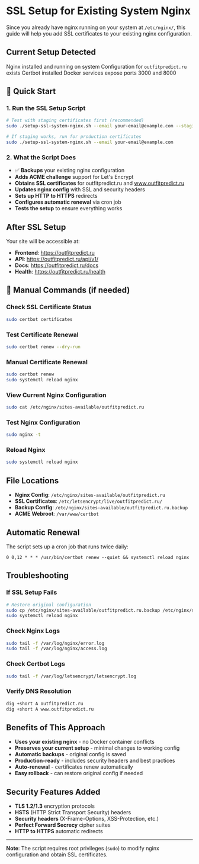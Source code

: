 # SSL Setup for Existing System Nginx

Since you already have nginx running on your system at `/etc/nginx/`, this guide will help you add SSL certificates to your existing nginx configuration.

##  **Current Setup Detected**

 Nginx installed and running on system
 Configuration for `outfitpredict.ru` exists
 Certbot installed
 Docker services expose ports 3000 and 8000

## 🚀 **Quick Start**

### 1. **Run the SSL Setup Script**

```bash
# Test with staging certificates first (recommended)
sudo ./setup-ssl-system-nginx.sh --email your-email@example.com --staging

# If staging works, run for production certificates
sudo ./setup-ssl-system-nginx.sh --email your-email@example.com
```

### 2. **What the Script Does**

- ✅ **Backups** your existing nginx configuration
-  **Adds ACME challenge** support for Let's Encrypt
-  **Obtains SSL certificates** for outfitpredict.ru and www.outfitpredict.ru
-  **Updates nginx config** with SSL and security headers
-  **Sets up HTTP to HTTPS** redirects
-  **Configures automatic renewal** via cron job
-  **Tests the setup** to ensure everything works

##  **After SSL Setup**

Your site will be accessible at:
- **Frontend**: https://outfitpredict.ru
- **API**: https://outfitpredict.ru/api/v1/
- **Docs**: https://outfitpredict.ru/docs
- **Health**: https://outfitpredict.ru/health

## 🔧 **Manual Commands (if needed)**

### Check SSL Certificate Status
```bash
sudo certbot certificates
```

### Test Certificate Renewal
```bash
sudo certbot renew --dry-run
```

### Manual Certificate Renewal
```bash
sudo certbot renew
sudo systemctl reload nginx
```

### View Current Nginx Configuration
```bash
sudo cat /etc/nginx/sites-available/outfitpredict.ru
```

### Test Nginx Configuration
```bash
sudo nginx -t
```

### Reload Nginx
```bash
sudo systemctl reload nginx
```

##  **File Locations**

- **Nginx Config**: `/etc/nginx/sites-available/outfitpredict.ru`
- **SSL Certificates**: `/etc/letsencrypt/live/outfitpredict.ru/`
- **Backup Config**: `/etc/nginx/sites-available/outfitpredict.ru.backup`
- **ACME Webroot**: `/var/www/certbot`

##  **Automatic Renewal**

The script sets up a cron job that runs twice daily:
```
0 0,12 * * * /usr/bin/certbot renew --quiet && systemctl reload nginx
```

##  **Troubleshooting**

### If SSL Setup Fails
```bash
# Restore original configuration
sudo cp /etc/nginx/sites-available/outfitpredict.ru.backup /etc/nginx/sites-available/outfitpredict.ru
sudo systemctl reload nginx
```

### Check Nginx Logs
```bash
sudo tail -f /var/log/nginx/error.log
sudo tail -f /var/log/nginx/access.log
```

### Check Certbot Logs
```bash
sudo tail -f /var/log/letsencrypt/letsencrypt.log
```

### Verify DNS Resolution
```bash
dig +short A outfitpredict.ru
dig +short A www.outfitpredict.ru
```

##  **Benefits of This Approach**

-  **Uses your existing nginx** - no Docker container conflicts
-  **Preserves your current setup** - minimal changes to working config
-  **Automatic backups** - original config is saved
-  **Production-ready** - includes security headers and best practices
-  **Auto-renewal** - certificates renew automatically
-  **Easy rollback** - can restore original config if needed

##  **Security Features Added**

- **TLS 1.2/1.3** encryption protocols
- **HSTS** (HTTP Strict Transport Security) headers
- **Security headers** (X-Frame-Options, XSS-Protection, etc.)
- **Perfect Forward Secrecy** cipher suites
- **HTTP to HTTPS** automatic redirects

---

**Note**: The script requires root privileges (`sudo`) to modify nginx configuration and obtain SSL certificates.
